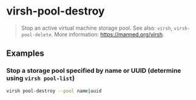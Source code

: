 # virsh-pool-destroy

> Stop an active virtual machine storage pool. See also: `virsh`, `virsh-pool-delete`. More information: <https://manned.org/virsh>.

## Examples

### Stop a storage pool specified by name or UUID (determine using `virsh pool-list`)

```bash
virsh pool-destroy --pool name|uuid
```

